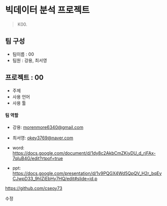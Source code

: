 # 빅데이터 분석 프로젝트

> K00.
>
> 

## 팀 구성

- 팀이름 : 00
- 팀원 : 강용, 최서영

## 프로젝트 : 00

- 주제
- 사용 언어
- 사용 툴

#### 팀 역할

- 강용: morenmore6340@gmail.com
- 최서영: okey3769@naver.com



- word: https://docs.google.com/document/d/1dy8c2AkbCmZKiyDU_d_rjFAx-7qIuB4G/edit?rtpof=true

- ppt: https://docs.google.com/presentation/d/1v9PQGX4Wd5QpQV_H2r_bqEyCJwpD33_9hIZiEbHy7HQ/edit#slide=id.p



https://github.com/cseoy73



수정